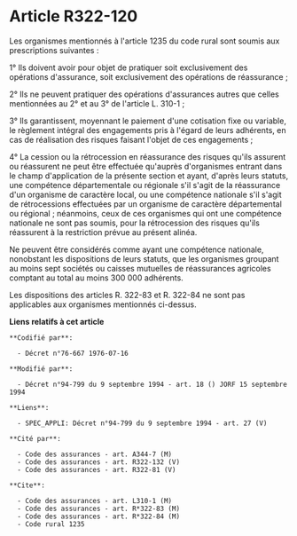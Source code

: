 # Article R322-120

Les organismes mentionnés à l'article 1235 du code rural sont soumis aux prescriptions suivantes :

1° Ils doivent avoir pour objet de pratiquer soit exclusivement des opérations d'assurance, soit exclusivement des opérations
de réassurance ;

2° Ils ne peuvent pratiquer des opérations d'assurances autres que celles mentionnées au 2° et au 3° de l'article L. 310-1 ;

3° Ils garantissent, moyennant le paiement d'une cotisation fixe ou variable, le règlement intégral des engagements pris à
l'égard de leurs adhérents, en cas de réalisation des risques faisant l'objet de ces engagements ;

4° La cession ou la rétrocession en réassurance des risques qu'ils assurent ou réassurent ne peut être effectuée qu'auprès
d'organismes entrant dans le champ d'application de la présente section et ayant, d'après leurs statuts, une compétence
départementale ou régionale s'il s'agit de la réassurance d'un organisme de caractère local, ou une compétence nationale s'il
s'agit de rétrocessions effectuées par un organisme de caractère départemental ou régional ; néanmoins, ceux de ces
organismes qui ont une compétence nationale ne sont pas soumis, pour la rétrocession des risques qu'ils réassurent à la
restriction prévue au présent alinéa.

Ne peuvent être considérés comme ayant une compétence nationale, nonobstant les dispositions de leurs statuts, que les
organismes groupant au moins sept sociétés ou caisses mutuelles de réassurances agricoles comptant au total au moins 300 000
adhérents.

Les dispositions des articles R. 322-83 et R. 322-84 ne sont pas applicables aux organismes mentionnés ci-dessus.

**Liens relatifs à cet article**

	**Codifié par**:

	  - Décret n°76-667 1976-07-16

	**Modifié par**:

	  - Décret n°94-799 du 9 septembre 1994 - art. 18 () JORF 15 septembre 1994

	**Liens**:

	  - SPEC_APPLI: Décret n°94-799 du 9 septembre 1994 - art. 27 (V)

	**Cité par**:

	  - Code des assurances - art. A344-7 (M)
	  - Code des assurances - art. R322-132 (V)
	  - Code des assurances - art. R322-81 (V)

	**Cite**:

	  - Code des assurances - art. L310-1 (M)
	  - Code des assurances - art. R*322-83 (M)
	  - Code des assurances - art. R*322-84 (M)
	  - Code rural 1235
